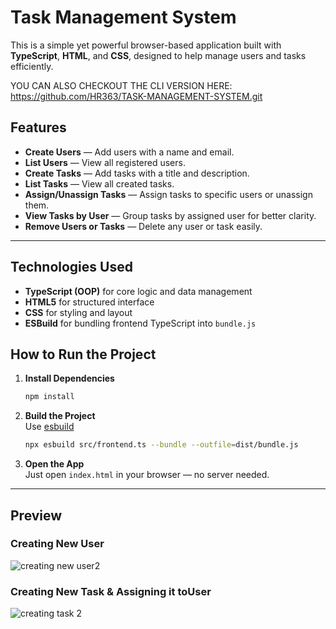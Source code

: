 #  Task Management System

This is a simple yet powerful browser-based application built with **TypeScript**, **HTML**, and **CSS**, designed to help manage users and tasks efficiently.

YOU CAN ALSO CHECKOUT THE CLI VERSION HERE: https://github.com/HR363/TASK-MANAGEMENT-SYSTEM.git



## Features

- **Create Users** — Add users with a name and email.
- **List Users** — View all registered users.
- **Create Tasks** — Add tasks with a title and description.
- **List Tasks** — View all created tasks.
- **Assign/Unassign Tasks** — Assign tasks to specific users or unassign them.
- **View Tasks by User** — Group tasks by assigned user for better clarity.
- **Remove Users or Tasks** — Delete any user or task easily.

---

##  Technologies Used

- **TypeScript (OOP)** for core logic and data management
- **HTML5** for structured interface
- **CSS** for styling and layout
- **ESBuild** for bundling frontend TypeScript into `bundle.js`



## How to Run the Project

1. **Install Dependencies**  
   ```bash
   npm install
   ```

2. **Build the Project**  
   Use [esbuild](https://esbuild.github.io/)
   ```bash
   npx esbuild src/frontend.ts --bundle --outfile=dist/bundle.js
   ```

3. **Open the App**  
   Just open `index.html` in your browser — no server needed.

---

## Preview

### Creating New User

![creating new user2](https://github.com/user-attachments/assets/51e5b81a-384d-403f-9d9e-518176a71a07)

### Creating New Task & Assigning it toUser
![creating task 2](https://github.com/user-attachments/assets/74c84a3a-81f1-4d19-a49e-2cf3bb2d3afb)

